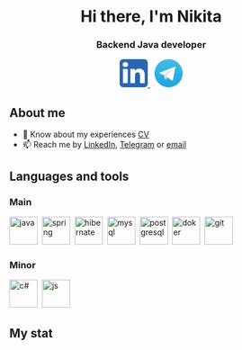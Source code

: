 <div id="header" align="center">
    <h1>Hi there, I'm Nikita</h1>
    <h3>Backend Java developer</h3>
</div>
<div id="socials" align="center">
    <a href="https://www.linkedin.com/in/nikita-lazovoy-065b78150/">
        <img src="img/5296501_linkedin_network_linkedin logo_icon.svg" width="50" height="50" alt="LinkedIn"/>
    </a>
    &nbsp;
    <a href="https://t.me/lazovoiNikita">
        <img src="img/3787425_telegram_logo_messanger_social_social media_icon.svg" width="50" height="50" alt="Telegram"/>
    </a>
</div>

## About me
- :scroll: Know about my experiences [CV](cv-link)
- 📫 Reach me by [LinkedIn](https://www.linkedin.com/in/nikita-lazovoy-065b78150/), [Telegram](https://t.me/lazovoiNikita) or [email](mailto:lazovoi.nikita@gmail.com)

## Languages and tools
### Main
<img src="https://cdn.jsdelivr.net/gh/devicons/devicon@latest/icons/java/java-original-wordmark.svg" title="java" width="50" height="50"/>&nbsp;
<img src="https://cdn.jsdelivr.net/gh/devicons/devicon@latest/icons/spring/spring-original-wordmark.svg" title="spring" width="50" height="50"/>&nbsp;
<img src="https://cdn.jsdelivr.net/gh/devicons/devicon@latest/icons/hibernate/hibernate-original.svg" title="hibernate" width="50" height="50"/>&nbsp;
<img src="https://cdn.jsdelivr.net/gh/devicons/devicon@latest/icons/mysql/mysql-original-wordmark.svg" title="mysql" width="50" height="50"/>&nbsp;
<img src="https://cdn.jsdelivr.net/gh/devicons/devicon@latest/icons/postgresql/postgresql-original-wordmark.svg" title="postgresql" width="50" height="50"/>&nbsp;
<img src="https://cdn.jsdelivr.net/gh/devicons/devicon@latest/icons/docker/docker-original.svg" title="doker" width="50" height="50"/>&nbsp;
<img src="https://cdn.jsdelivr.net/gh/devicons/devicon@latest/icons/git/git-original.svg" title="git" width="50" height="50"/>&nbsp;
### Minor
<img src="https://cdn.jsdelivr.net/gh/devicons/devicon@latest/icons/csharp/csharp-original.svg" title="c#" width="50" height="50"/>&nbsp;
<img src="https://cdn.jsdelivr.net/gh/devicons/devicon@latest/icons/javascript/javascript-original.svg" title="js" width="50" height="50"/>&nbsp;

## My stat
<div id="stat" align="center">
    <img src="http://github-profile-summary-cards.vercel.app/api/cards/profile-details?username=lazovoi-nikita&theme=github" alt=""/>
    <img src="http://github-profile-summary-cards.vercel.app/api/cards/most-commit-language?username=lazovoi-nikita&theme=github" alt=""/>
    <img src="http://github-profile-summary-cards.vercel.app/api/cards/stats?username=lazovoi-nikita&theme=github" alt=""/>
</div>

